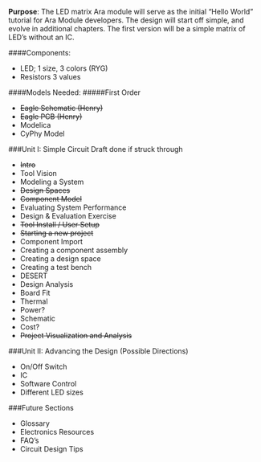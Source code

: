 **Purpose**: The LED matrix Ara module will serve as the initial “Hello World” tutorial for Ara Module developers.  The design will start off simple, and evolve in additional chapters.  The first version will be a simple matrix of LED’s without an IC.  

####Components: 
* LED; 1 size, 3 colors (RYG)
* Resistors 3 values
 
####Models Needed: 
#####First Order
* ~~Eagle Schematic (Henry)~~
* ~~Eagle PCB (Henry)~~
* Modelica
* CyPhy Model

###Unit I: Simple Circuit 
Draft done if struck through

* ~~Intro~~
* Tool Vision
* Modeling a System
* ~~Design Spaces~~
* ~~Component Model~~
* Evaluating System Performance
* Design & Evaluation Exercise
* ~~Tool Install / User Setup~~
* ~~Starting a new project~~
* Component Import
* Creating a component assembly
* Creating a design space
* Creating a test bench
* DESERT
* Design Analysis
* Board Fit
* Thermal
* Power?
* Schematic
* Cost?
* ~~Project Visualization and Analysis~~

###Unit II: Advancing the Design (Possible Directions)
* On/Off Switch
* IC
* Software Control
* Different LED sizes

###Future Sections
* Glossary
* Electronics Resources
* FAQ’s
* Circuit Design Tips
